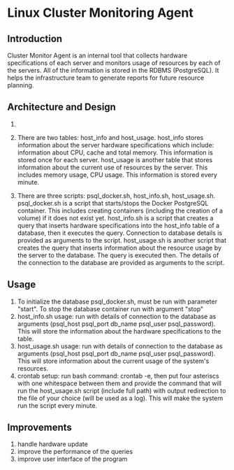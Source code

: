 # Linux Cluster Monitoring Agent

## Introduction
Cluster Monitor Agent is an internal tool that collects hardware specifications of each server and monitors usage of resources by each of the servers. All of the information is stored in the RDBMS (PostgreSQL). It helps the infrastructure team to generate reports for future resource planning.

## Architecture and Design
1. 
2. There are two tables: host_info and host_usage. host_info stores information about the server hardware specifications which include: information about CPU, cache and total memory. This information is stored once for each server. host_usage is another table that stores information about the current use of resources by the server. This includes memory usage, CPU usage. This information is stored every minute.

3. There are three scripts: psql_docker.sh, host_info.sh, host_usage.sh. psql_docker.sh is a script that starts/stops the Docker PostgreSQL container. This includes creating containers (including the creation of a volume) if it does not exist yet. host_info.sh is a script that creates a query that inserts hardware specifications into the host_info table of a database, then it executes the query. Connection to database details is provided as arguments to the script. host_usage.sh is another script that creates the query that inserts information about the resource usage by the server to the database. The query is executed then. The details of the connection to the database are provided as arguments to the script. 

## Usage
1) To initialize the database psql_docker.sh, must be run with parameter "start". To stop the database container run with argument "stop"
2) host_info.sh usage: run with details of connection to the database as arguments (psql_host psql_port db_name psql_user psql_password). This will store the information about the hardware specifications to the table. 
3) host_usage.sh usage: run with details of connection to the database as arguments (psql_host psql_port db_name psql_user psql_password). This will store information about the current usage of the system's resources.
4) crontab setup: run bash command: crontab -e, then put four asteriscs with one whitespace between them and provide the command that will run the host_usage.sh script (include full path) with output redirection to the file of your choice (will be used as a log). This will make the system run the script every minute.
## Improvements 
1) handle hardware update
2) improve the performance of the queries 
3) improve user interface  of the program
